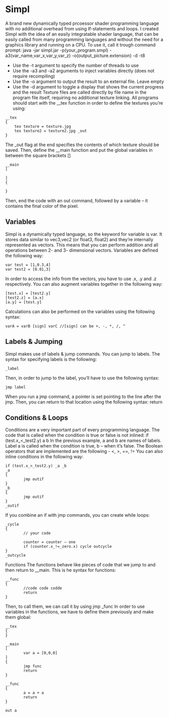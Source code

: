 # Simpl
A brand new dynamically typed prcoessor shader programming language with no additional overhead from using If-statements and loops.
I created Simpl with the idea of an easily integratable shader language, that can be easily called from many programming languages and without the need for a graphics library and running on a CPU.
To use it, call it trough command prompt:
java -jar simpl.jar -p(your_program.smpl) -a3(var_name,var_x,var_y,var_z) -o(output_picture.extension) -d  -t8
-	Use the -t argument to specify the number of threads to use
-	Use the -a3 and -a2 arguments to inject variables directly (does not require recompiling)
-	Use the -o argument to output the result to an external file. Leave empty
-	Use the -d argument to toggle a display that shows the current progress and the result
Texture files are called directly by file name in the program file itself, requiring no additional texture linking.
All programs should start with the __tex function in order to define the textures you’re using:
```
__tex
{
	tex texture = texture.jpg
	tex texture2 = texture2.jpg _out
}
```
The _out flag at the end specifies the contents of which texture should be saved.
Then, define the __main function and put the global variables in between the square brackets []
```
__main
[

]
{

}
```
Then, end the code with an out command, followed by a variable – it contains the final color of the pixel.
## Variables
Simpl is a dynamically typed language, so the keyword for variable is var. It stores data similar to vec3,vec2 (or float3, float2) and they’re internally represented as vectors. This means that you can perform addition and all operations between 2- and 3- dimensional vectors.
Variables are defined the following way:
```
var test = [1,0.3,4]
var test2 = [0.01,3]
```
In order to access the info from the vectors, you have to use .x, .y and .z respectively.
You can also augment variables together in the following way:
```
[test.x] = [test2.y]
[test2.z] = [a.x]
[a.y] = [test.y]
```
Calculations can also be performed on the variables using the following syntax:
```
varA = varB [sign] varC //[sign] can be +, -, *, /, ^
```
## Labels & Jumping
Simpl makes use of labels & jump commands. You can jump to labels. The syntax for specifying labels is the following:
```
_label
```
Then, in order to jump to the label, you’ll have to use the following syntax:
```
jmp label
```
When you run a jmp command, a pointer is set pointing to the line after the jmp. Then, you can return to that location using the following syntax:
return
## Conditions & Loops
Conditions are a very important part of every programming language. The code that is called when the condition is true or false is not inlined:
if (test.x_<_test2.y) a b
In the previous example, a and b are names of labels. Label a is called when the condition is true, b – when it’s false.
The Boolean operators that are implemented are the following - <, >, ==, !=
You can also inline conditions in the following way:
```
if (test.x_>_test2.y) _a _b
_a
{
        jmp outif
}
_b
{
        jmp outif
}
_outif
```
If you combine an if with jmp commands, you can create while loops:
```
_cycle
{
        // your code

        counter = counter – one
        if (counter.x_!=_zero.x) cycle outcycle
}
_outcycle
```
Functions
The functions behave like pieces of code that we jump to and then return to __main. This is he syntax for functions:
```
__func
{
        //code code codde
        return
}
```
Then, to call them, we can call it by using
jmp _func
In order to use variables in the functions, we have to define them previously and make them global:
```
__tex
{
}

__main
[
        var a = [0,0,0]
]
{
        jmp func
        return
}

__func
{
        a = a + a
        return
}

out a
```
